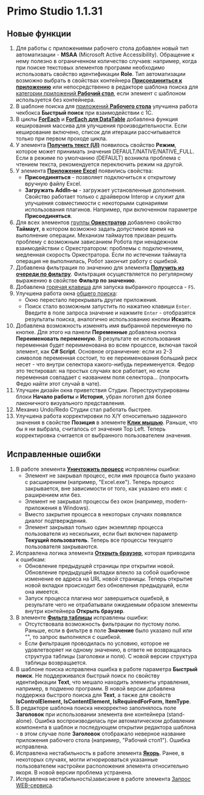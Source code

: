 # Primo Studio 1.1.31

## Новые функции

1. Для работы с приложениями рабочего стола добавлен новый тип автоматизации - **MSAA** (Microsoft Active Accessibility). Обращение к нему полезно в ограниченном количество случаев: например, когда при поиске текстовых элементов программ необходимо использовать свойство идентификации **Role**. Тип автоматизации возможно выбрать в свойствах контейнера [**Присоединиться к приложению**](https://docs.primo-rpa.ru/primo-rpa/g_elements/osnovnye-elementy/els_desktop/el_desktop_attach) или непосредственно в редакторе шаблона поиска для [категории приложений **Рабочий стол**](https://docs.primo-rpa.ru/primo-rpa/primo-studio/process/searchpatterns/apps-categories#rabochii-stol), если элемент с шаблоном используется без контейнера. 
1. В шаблоне поиска для [приложений **Рабочего стола**](https://docs.primo-rpa.ru/primo-rpa/primo-studio/process/searchpatterns/apps-categories#rabochii-stol) улучшена работа чекбокса **Быстрый поиск** при взаимодействии с 1С. 
1.  В циклы [**ForEach**](https://docs.primo-rpa.ru/primo-rpa/g_elements/osnovnye-elementy/els_logic/el_logic_foreach) и [**ForEach для DataTable**](https://docs.primo-rpa.ru/primo-rpa/g_elements/osnovnye-elementy/els_logic/el_logic_foreachrowdatatable) добавлена функция кеширования массива для улучшения производительности. Если кеширование включено, список для итерации рассчитывается только при первом проходе цикла.
1. У элемента [**Получить текст (UI)**](https://docs.primo-rpa.ru/primo-rpa/g_elements/osnovnye-elementy/els_uiinteraction/el_gettext) появилось свойство **Режим**, которое может принимать значения DEFAULT/NATIVE/NATIVE_FULL. Если в режиме по умолчанию (DEFAULT) возникла проблема с чтением текста, рекомендуется переключить режим на другой.
1. У элемента [**Приложение Excel**](https://docs.primo-rpa.ru/primo-rpa/g_elements/osnovnye-elementy/prilozhenie-excel/el_excel_app) появились свойства:
   * **Присоединяться** - позволяет подключиться к открытому вручную файлу Excel.
   * **Загружать AddIn-ы** - загружает установленные дополнения. Свойство работает только с драйвером Interop и служит для улучшения совместимости с некоторыми сценариями использования плагинов. Например, при включенном параметре **Присоединяться**.
1. Для всех элементов [группы **Оркестратор**](https://docs.primo-rpa.ru/primo-rpa/g_elements/osnovnye-elementy/orkestrator) добавлено свойство **Таймаут**, в котором возможно задать допустимое время на выполнение операции. Механизм таймаутов призван решить проблему с возможным зависанием Робота при ненадежном взаимодействии с Оркестратором: проблемы с подключением, медленная скорость Оркестратора. Если по истечении таймаута операция не выполнилась, Робот закончит работу с ошибкой.
1. Добавлена фильтрация по значению для элемента [**Получить из очереди по фильтру**](https://docs.primo-rpa.ru/primo-rpa/g_elements/osnovnye-elementy/orkestrator/els_queues/peekqueuefilter). Фильтрация осуществляется по регулярному выражению в свойстве **Фильтр по значению**. 
1. Добавлена [горячая клавиша](https://docs.primo-rpa.ru/primo-rpa/primo-studio/hotkeys) для запуска выбранного процесса - `F5`.
1. Улучшена работа окна [общего поиска](https://docs.primo-rpa.ru/primo-rpa/primo-studio/projects/search):
   * Окно перестало перекрывать другие приложения.  
   * Поиск стало возможным запустить по нажатию клавиши `Enter`. Введите в поле запроса значение и нажмите `Enter` - отобразятся результаты поиска, аналогично использованию кнопки **Искать**. 
1. Добавлена возможность изменять имя выбранной переменную по кнопке. Для этого на панели **Переменные** добавлена кнопка **Переименовать переменную**. В результате ее использования переменная будет переименована во всем процессе, включая такой элемент, как **C# Script**. Основное ограничение: если из 2-3 символов переменная состоит, то ее переименования больший риск несет - что внутри селектора какого-нибудь переименуется. Федор это тестировал: на простых случаях все работает, но если переменная совпадает с названием поля селектора... (попросить Федю найти этот случай в чате). 
1. Улучшен дизайн окна приветствия Студии. Переструктурированы блоки **Начало работы** и **История**, убран логотип для более лаконичного визуального представления.
1. Механиз Undo/Redo Студии стал работать быстрее.
1. Улучшена работа корректировки по X/Y относительно заданного значения в свойстве **Позиция** в элементе [**Клик мышью**](https://docs.primo-rpa.ru/primo-rpa/g_elements/osnovnye-elementy/els_uiinteraction/el_click). Раньше, что бы я ни выбрала, считалось от значения Top Left. Теперь корректировка считается от выбранного пользователем значения.


## Исправленные ошибки

1. В работе элемента [**Уничтожить процесс**](https://docs.primo-rpa.ru/primo-rpa/g_elements/osnovnye-elementy/els_desktop/el_desktop_kill) исправлены ошибки:
   * Элемент не закрывал процесс, если имя процесса было указано с расширением (например, "Excel.exe"). Теперь процесс закрывается, вне зависимости от того, как указано его имя: с раширением или без.
   * Элемент не закрывал процессы без окон (например, modern-приложения в Windows). 
   * Вместо закрытия процесса в некоторых случаях появлялся диалог подтверждения. 
   * Элемент закрывал только один экземпляр процесса пользователя из нескольких, если был включен параметр **Текущий пользователь**. Теперь все процессы текущего пользователя закрываются. 
1. Исправлена логика элемента [**Открыть браузер**](https://docs.primo-rpa.ru/primo-rpa/g_elements/osnovnye-elementy/els_browser/el_browser_open), которая приводила к ошибкам: 
   * Обновление предыдущей страницы при открытии новой. Обновление предыдущей вкладки влекло за собой ошибочное изменение ее адреса на URL новой страницы. Теперь открытие новой вкладки происходит без обновления предыдущей, если она имеется.
   * Запуск процесса плагина мог завершиться ошибкой, в результате чего не отрабатывали ожидаемым образом элементы внутри контейнера **Открыть браузер**.
1. В элементе [**Фильтр таблицы**](https://docs.primo-rpa.ru/primo-rpa/g_elements/osnovnye-elementy/els_coll/el_coll_filtertable) исправлены ошибки:
   * Отсутствовала возможность фильтрации по пустому полю. Раньше, если в фильтре в поле **Значение** было указано null или "", то запрос выполнялся с ошибкой. 
   * Если фильтрация проводилась по условию, которое не удовлетворяет ни одному значению, в ответе не возвращалась структура таблицы (заголовки и поля). С новой версии структура таблицы возвращается.
1. В шаблоне поиска исправлена ошибка в работе параметра **Быстрый поиск**. Не поддерживался быстрый поиск по свойству идентификации **Text**, что мешало находить элементы управления, например, в подменю программ. В новой версии добавлена поддержка быстрого поиска для **Text**, а также для свойств **IsControlElement, IsContentElement, IsRequiredForForm, ItemType**.
1. В редакторе шаблона поиска некорректно заполнялось поле **Заголовок** при использовании элемента вне контейнера (stand-alone). Ошибка воспроизводилась при автоматическом добавлении компонента в шаблон и последующем открытии редактора шаблона - в этом случае поле **Заголовок** отображало неверное название приложения рабочего стола (например, "Рабочий стол1"). Ошибка исправлена.
1. Исправлена нестабильность в работе элемента [**Якорь**](https://docs.primo-rpa.ru/primo-rpa/g_elements/osnovnye-elementy/els_uiinteraction/el_anchor). Ранее, в некоторых случаях, могли игнорироваться указанные пользователем настройки расположения элемента относительно якоря. В новой версии проблема устранена.
1. Исправлена нестабильность\зависание в работе элемента [Запрос WEB-сервиса](https://docs.primo-rpa.ru/primo-rpa/g_elements/osnovnye-elementy/els_network/el_webrequest).


